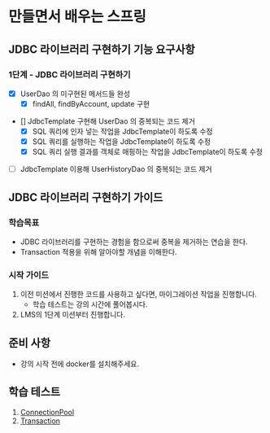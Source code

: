 # 만들면서 배우는 스프링

## JDBC 라이브러리 구현하기 기능 요구사항

### 1단계 - JDBC 라이브러리 구현하기

- [x] UserDao 의 미구현된 메서드들 완성
    - [x] findAll, findByAccount, update 구현
- [] JdbcTemplate 구현해 UserDao 의 중복되는 코드 제거
    - [x] SQL 쿼리에 인자 넣는 작업을 JdbcTemplate이 하도록 수정
    - [x] SQL 쿼리를 실행하는 작업을 JdbcTemplate이 하도록 수정
    - [x] SQL 쿼리 실행 결과를 객체로 매핑하는 작업을 JdbcTemplate이 하도록 수정
- [ ] JdbcTemplate 이용해 UserHistoryDao 의 중복되는 코드 제거

## JDBC 라이브러리 구현하기 가이드

### 학습목표

- JDBC 라이브러리를 구현하는 경험을 함으로써 중복을 제거하는 연습을 한다.
- Transaction 적용을 위해 알아야할 개념을 이해한다.

### 시작 가이드

1. 이전 미션에서 진행한 코드를 사용하고 싶다면, 마이그레이션 작업을 진행합니다.
    - 학습 테스트는 강의 시간에 풀어봅시다.
2. LMS의 1단계 미션부터 진행합니다.

## 준비 사항

- 강의 시작 전에 docker를 설치해주세요.

## 학습 테스트

1. [ConnectionPool](study/src/test/java/connectionpool)
2. [Transaction](study/src/test/java/transaction)
